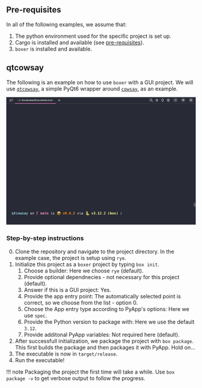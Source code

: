 ## Pre-requisites

In all of the following examples, we assume that:

1. The python environment used for the specific project is set up.
2. Cargo is installed and available (see [pre-requisites](index.md#pre-requisites)).
2. `boxer` is installed and available.


## qtcowsay

The following is an example on how to use `boxer` with a GUI project.
We will use [`qtcowsay`](https://github.com/trappitsch/qtcowsay),
a simple PyQt6 wrapper around
[`cowsay`](https://github.com/VaasuDevanS/cowsay-python), as an example.

![GIF showing boxer in action using qtcowsay](assets/ex_qtcowsay.gif)

### Step-by-step instructions

0. Clone the repository and navigate to the project directory. In the example case, the project is setup using `rye`.
1. Initialize this project as a `boxer` project by typing `box init`.
    1. Choose a builder: Here we choose `rye` (default).
    2. Provide optional dependnecies - not necessary for this project (default).
    3. Answer if this is a GUI project: Yes.
    4. Provide the app entry point: The automatically selected point is correct, so we choose from the list - option 0.
    5. Choose the App entry type according to PyApp's options: Here we use `spec`.
    6. Provide the Python version to package with: Here we use the default `3.12`.
    7. Provide additonal PyApp variables: Not required here (default).
2. After successfull initialization, we package the project with `box package`. This first builds the package and then packages it with PyApp. Hold on...
3. The executable is now in `target/release`.
4. Run the executable!

!!! note
    Packaging the project the first time will take a while. Use `box package -v` to get verbose output to follow the progress.

